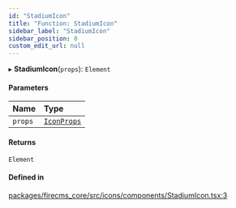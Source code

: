 ```yaml
---
id: "StadiumIcon"
title: "Function: StadiumIcon"
sidebar_label: "StadiumIcon"
sidebar_position: 0
custom_edit_url: null
---
```


▸ **StadiumIcon**(`props`): `Element`

#### Parameters

| Name | Type |
| :------ | :------ |
| `props` | [`IconProps`](../types/IconProps.md) |

#### Returns

`Element`

#### Defined in

[packages/firecms_core/src/icons/components/StadiumIcon.tsx:3](https://github.com/FireCMSco/firecms/blob/d45f3739/packages/firecms_core/src/icons/components/StadiumIcon.tsx#L3)
